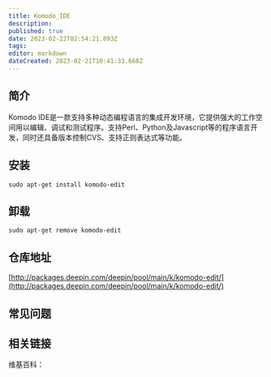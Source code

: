 ```yaml
---
title: Komodo_IDE
description: 
published: true
date: 2023-02-22T02:54:21.893Z
tags: 
editor: markdown
dateCreated: 2023-02-21T10:41:33.668Z
---
```


## 简介

Komodo IDE是一款支持多种动态编程语言的集成开发环境，它提供强大的工作空间用以编辑、调试和测试程序。支持Perl、Python及Javascript等的程序语言开发，同时还具备版本控制CVS、支持正则表达式等功能。

## 安装

`sudo apt-get install komodo-edit`

## 卸载

`sudo apt-get remove komodo-edit`

## 仓库地址

[http://packages.deepin.com/deepin/pool/main/k/komodo-edit/](http://packages.deepin.com/deepin/pool/main/k/komodo-edit/)

## 常见问题

## 相关链接

维基百科：
